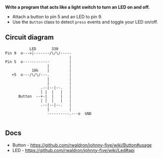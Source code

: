 __Write a program that acts like a light switch to turn an LED on and off.__

* Attach a button to pin 5 and an LED to pin 9.
* Use the `Button` class to detect `press` events and toggle your LED on/off.

## Circuit diagram

```
           LED       330
Pin 9  o--->|-------/\/\/-----
                             |
Pin 5  o------------         |
                   |         |
            10k    |         |
   +5  o---/\/\/---.         |
                   |         |
                   |         |
                .--|--|--.   |
                | |  |   |   |
      Button  --+-|  |   |   |
                | |  |   |   |
                .--|--|--.   |
                   |         |
                   ----------.---o  GND
 
```

## Docs

- Button - https://github.com/rwaldron/johnny-five/wiki/Button#usage
- LED - https://github.com/rwaldron/johnny-five/wiki/Led#api
